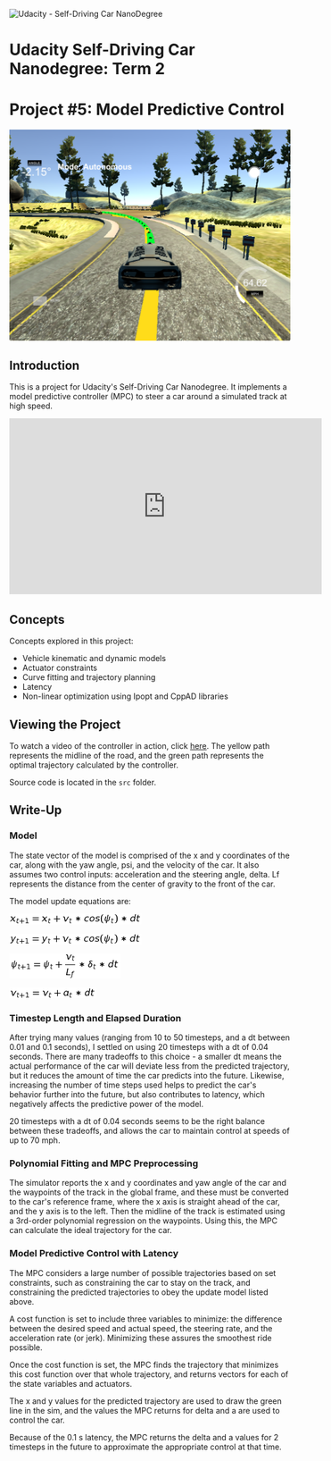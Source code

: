 ![Udacity - Self-Driving Car NanoDegree](https://s3.amazonaws.com/udacity-sdc/github/shield-carnd.svg)

# Udacity Self-Driving Car Nanodegree: Term 2
# Project #5: Model Predictive Control

![](https://raw.githubusercontent.com/timmyneutron/CarND-MPC-Project/master/img/mpc_project_screenshot.png)

## Introduction
This is a project for Udacity's Self-Driving Car Nanodegree. It implements a model predictive controller (MPC) to steer a car around a simulated track at high speed.

<iframe width="560" height="315" src="https://www.youtube.com/embed/IpkLxuv-udc" frameborder="0" allowfullscreen></iframe>

## Concepts
Concepts explored in this project:

  - Vehicle kinematic and dynamic models
  - Actuator constraints
  - Curve fitting and trajectory planning
  - Latency
  - Non-linear optimization using Ipopt and CppAD libraries

## Viewing the Project
To watch a video of the controller in action, click [here](https://www.dropbox.com/s/le11wa9p0wbv7qt/CarND-MPC-Project-Video.mov?dl=0). The yellow path represents the midline of the road, and the green path represents the optimal trajectory calculated by the controller.

Source code is located in the `src` folder.

## Write-Up

### Model
The state vector of the model is comprised of the x and y coordinates of the car, along with the yaw angle, psi, and the velocity of the car. It also assumes two control inputs: acceleration and the steering angle, delta. Lf represents the distance from the center of gravity to the front of the car.

The model update equations are:

![](https://raw.githubusercontent.com/timmyneutron/CarND-MPC-Project/master/img/eqn1.png)

![](https://github.com/timmyneutron/CarND-MPC-Project/blob/master/img/eqn2.png?raw=true)

![](https://github.com/timmyneutron/CarND-MPC-Project/blob/master/img/eqn3.png?raw=true)

![](https://github.com/timmyneutron/CarND-MPC-Project/blob/master/img/eqn4.png?raw=true)

### Timestep Length and Elapsed Duration

After trying many values (ranging from 10 to 50 timesteps, and a dt between 0.01 and 0.1 seconds), I settled on using 20 timesteps with a dt of 0.04 seconds. There are many tradeoffs to this choice - a smaller dt means the actual performance of the car will deviate less from the predicted trajectory, but it reduces the amount of time the car predicts into the future. Likewise, increasing the number of time steps used helps to predict the car's behavior further into the future, but also contributes to latency, which negatively affects the predictive power of the model.

20 timesteps with a dt of 0.04 seconds seems to be the right balance between these tradeoffs, and allows the car to maintain control at speeds of up to 70 mph.

### Polynomial Fitting and MPC Preprocessing
The simulator reports the x and y coordinates and yaw angle of the  car and the waypoints of the track in the global frame, and these must be converted to the car's reference frame, where the x axis is straight ahead of the car, and the y axis is to the left. Then the midline of the track is estimated using a 3rd-order polynomial regression on the waypoints. Using this, the MPC can calculate the ideal trajectory for the car.

### Model Predictive Control with Latency
The MPC considers a large number of possible trajectories based on set constraints, such as constraining the car to stay on the track, and constraining the predicted trajectories to obey the update model listed above.

A cost function is set to include three variables to minimize: the difference between the desired speed and actual speed, the steering rate, and the acceleration rate (or jerk). Minimizing these assures the smoothest ride possible.

Once the cost function is set, the MPC finds the trajectory that minimizes this cost function over that whole trajectory, and returns vectors for each of the state variables and actuators.

The x and y values for the predicted trajectory are used to draw the green line in the sim, and the values the MPC returns for delta and a are used to control the car.

Because of the 0.1 s latency, the MPC returns the delta and a values for 2 timesteps in the future to approximate the appropriate control at that time.
